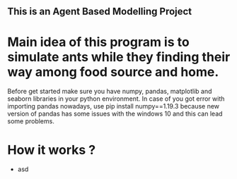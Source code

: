 ## This is an Agent Based Modelling Project

# Main idea of this program is to simulate ants while they finding their way among food source and home.

Before get started make sure you have numpy, pandas, matplotlib and seaborn libraries in your python environment.
In case of you got error with importing pandas nowadays, use pip install numpy==1.19.3 because new version of pandas has some issues with the windows 10 and this can lead some problems.

# How it works ?

- asd


